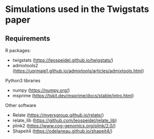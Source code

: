 # Simulations used in the Twigstats paper

## Requirements

R packages:
- twigstats (https://leospeidel.github.io/twigstats/)
- admixtools2 (https://uqrmaie1.github.io/admixtools/articles/admixtools.html)

Python3 libraries
- numpy (https://numpy.org/)
- msprime (https://tskit.dev/msprime/docs/stable/intro.html)

Other software
- Relate (https://myersgroup.github.io/relate/)
- relate_lib (https://github.com/leospeidel/relate_lib)
- plink2 (https://www.cog-genomics.org/plink/2.0/)
- Shapeit4 (https://odelaneau.github.io/shapeit4/)

